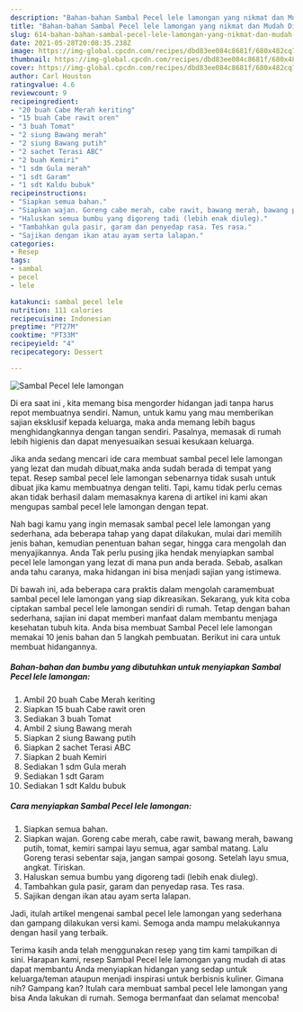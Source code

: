 ```yaml
---
description: "Bahan-bahan Sambal Pecel lele lamongan yang nikmat dan Mudah Dibuat"
title: "Bahan-bahan Sambal Pecel lele lamongan yang nikmat dan Mudah Dibuat"
slug: 614-bahan-bahan-sambal-pecel-lele-lamongan-yang-nikmat-dan-mudah-dibuat
date: 2021-05-28T20:08:35.238Z
image: https://img-global.cpcdn.com/recipes/dbd83ee084c8681f/680x482cq70/sambal-pecel-lele-lamongan-foto-resep-utama.jpg
thumbnail: https://img-global.cpcdn.com/recipes/dbd83ee084c8681f/680x482cq70/sambal-pecel-lele-lamongan-foto-resep-utama.jpg
cover: https://img-global.cpcdn.com/recipes/dbd83ee084c8681f/680x482cq70/sambal-pecel-lele-lamongan-foto-resep-utama.jpg
author: Carl Houston
ratingvalue: 4.6
reviewcount: 9
recipeingredient:
- "20 buah Cabe Merah keriting"
- "15 buah Cabe rawit oren"
- "3 buah Tomat"
- "2 siung Bawang merah"
- "2 siung Bawang putih"
- "2 sachet Terasi ABC"
- "2 buah Kemiri"
- "1 sdm Gula merah"
- "1 sdt Garam"
- "1 sdt Kaldu bubuk"
recipeinstructions:
- "Siapkan semua bahan."
- "Siapkan wajan. Goreng cabe merah, cabe rawit, bawang merah, bawang putih, tomat, kemiri sampai layu semua, agar sambal matang. Lalu Goreng terasi sebentar saja, jangan sampai gosong. Setelah layu smua, angkat. Tiriskan."
- "Haluskan semua bumbu yang digoreng tadi (lebih enak diuleg)."
- "Tambahkan gula pasir, garam dan penyedap rasa. Tes rasa."
- "Sajikan dengan ikan atau ayam serta lalapan."
categories:
- Resep
tags:
- sambal
- pecel
- lele

katakunci: sambal pecel lele 
nutrition: 111 calories
recipecuisine: Indonesian
preptime: "PT27M"
cooktime: "PT33M"
recipeyield: "4"
recipecategory: Dessert

---
```



![Sambal Pecel lele lamongan](https://img-global.cpcdn.com/recipes/dbd83ee084c8681f/680x482cq70/sambal-pecel-lele-lamongan-foto-resep-utama.jpg)

Di era  saat ini , kita memang bisa mengorder hidangan jadi tanpa harus repot membuatnya sendiri. Namun, untuk kamu yang mau memberikan sajian eksklusif kepada keluarga, maka anda memang lebih bagus menghidangkannya dengan tangan sendiri. Pasalnya, memasak di rumah lebih higienis dan dapat menyesuaikan sesuai kesukaan keluarga.

Jika anda sedang mencari ide cara membuat sambal pecel lele lamongan yang lezat dan mudah dibuat,maka anda sudah berada di tempat yang tepat. Resep sambal pecel lele lamongan  sebenarnya tidak susah untuk dibuat jika kamu membuatnya dengan teliti. Tapi, kamu tidak perlu cemas akan tidak berhasil dalam memasaknya 
karena di artikel ini kami akan mengupas sambal pecel lele lamongan dengan tepat.  



Nah bagi kamu yang ingin memasak sambal pecel lele lamongan yang sederhana, ada beberapa tahap yang dapat dilakukan, mulai dari memilih jenis bahan, kemudian penentuan bahan segar, hingga cara mengolah dan menyajikannya. Anda Tak perlu pusing jika hendak menyiapkan sambal pecel lele lamongan yang lezat di mana pun anda berada. Sebab, asalkan anda  tahu caranya, maka hidangan ini bisa menjadi sajian yang istimewa.

Di bawah ini, ada beberapa cara praktis  dalam mengolah caramembuat sambal pecel lele lamongan yang siap dikreasikan. Sekarang, yuk kita coba ciptakan sambal pecel lele lamongan sendiri di rumah. Tetap dengan bahan sederhana, sajian ini dapat memberi manfaat dalam membantu menjaga kesehatan tubuh kita. Anda bisa membuat Sambal Pecel lele lamongan memakai 10 jenis bahan dan 5 langkah pembuatan. Berikut ini cara untuk membuat hidangannya.

<!--inarticleads1-->

##### Bahan-bahan dan bumbu yang dibutuhkan untuk menyiapkan Sambal Pecel lele lamongan:

1. Ambil 20 buah Cabe Merah keriting
1. Siapkan 15 buah Cabe rawit oren
1. Sediakan 3 buah Tomat
1. Ambil 2 siung Bawang merah
1. Siapkan 2 siung Bawang putih
1. Siapkan 2 sachet Terasi ABC
1. Siapkan 2 buah Kemiri
1. Sediakan 1 sdm Gula merah
1. Sediakan 1 sdt Garam
1. Sediakan 1 sdt Kaldu bubuk




<!--inarticleads2-->

##### Cara menyiapkan Sambal Pecel lele lamongan:

1. Siapkan semua bahan.
1. Siapkan wajan. Goreng cabe merah, cabe rawit, bawang merah, bawang putih, tomat, kemiri sampai layu semua, agar sambal matang. Lalu Goreng terasi sebentar saja, jangan sampai gosong. Setelah layu smua, angkat. Tiriskan.
1. Haluskan semua bumbu yang digoreng tadi (lebih enak diuleg).
1. Tambahkan gula pasir, garam dan penyedap rasa. Tes rasa.
1. Sajikan dengan ikan atau ayam serta lalapan.




Jadi, itulah artikel mengenai  sambal pecel lele lamongan  yang sederhana dan gampang dilakukan versi kami. Semoga anda mampu melakukannya dengan hasil yang terbaik. 

Terima kasih anda telah menggunakan resep yang tim kami tampilkan di sini. Harapan kami, resep  Sambal Pecel lele lamongan yang mudah di atas dapat membantu Anda menyiapkan hidangan yang sedap untuk keluarga/teman ataupun menjadi inspirasi untuk berbisnis kuliner. Gimana nih? Gampang kan? Itulah cara membuat sambal pecel lele lamongan yang bisa Anda lakukan di rumah. Semoga bermanfaat dan selamat mencoba!

